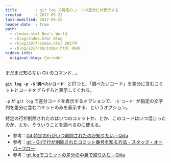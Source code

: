 ```yaml
---
title        : git log で特定のコードの差分だけ表示する
created      : 2017-09-22
last-modified: 2017-09-22
header-date  : true
path:
  - /index.html Neo's World
  - /blog/index.html Blog
  - /blog/2017/index.html 2017年
  - /blog/2017/09/index.html 09月
hidden-info:
  original-blog: Corredor
---
```


まだまだ知らない Git のコマンド…。

**`git log -p -S'調べたいコード'`** と打つと、「調べたいコード」を差分に含むコミットとコードをずらずらと表示してくれる。

`-p` が `git log` で差分コードを表示するオプションで、`-S'コード'` が指定の文字列を差分に含むコミットのみを表示する、というオプション。

特定の行が削除されたのはいつのコミットか、とか、このコードはいつ混じったのか、とか、そういうことを調べるのに使える。

- 参考：[Git 特定の行がいつ削除されたのか知りたい - Qiita](http://qiita.com/ezawa800/items/82380b4efa3cc20ebbb1)
- 参考：[git - Gitで行が削除されたコミット番号を知る方法 - スタック・オーバーフロー](https://ja.stackoverflow.com/questions/21361/git%E3%81%A7%E8%A1%8C%E3%81%8C%E5%89%8A%E9%99%A4%E3%81%95%E3%82%8C%E3%81%9F%E3%82%B3%E3%83%9F%E3%83%83%E3%83%88%E7%95%AA%E5%8F%B7%E3%82%92%E7%9F%A5%E3%82%8B%E6%96%B9%E6%B3%95)
- 参考：[git logでコミットの差分の中身で絞り込む - Qiita](http://qiita.com/yuichielectric/items/cce64b5b5e0eacc02e64)

